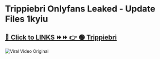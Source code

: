 
 # Trippiebri Onlyfans Leaked - Update Files 1kyiu

## <h2><a href="https://clipsfans.com/Trippiebri&ref=git">🔗 Click to LINKS ⏩⏩ 👉 🟢 Trippiebri </a></h2>

<a href="https://clipsfans.com/Trippiebri&ref=git" rel="nofollow" data-target="animated-image.originalLink"><img src="https://i.ibb.co.com/xMMVF88/686577567.gif" alt="Viral Video Original" style="max-width: 100%; display: inline-block;" data-target="animated-image.originalImage"></a>


